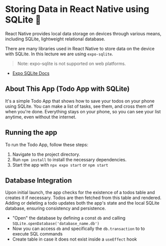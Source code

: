 # Storing Data in React Native using SQLite 📱

React Native provides local data storage on devices through various means, including SQLite, lightweight relational database.

There are many libraries used in React Native to store data on the device with SQLite. In this lecture we are using `expo-sqlite`.

> Note: expo-sqlite is not supported on web platforms.

- [Expo SQLite Docs](https://docs.expo.dev/versions/latest/sdk/sqlite/)

## About This App (Todo App with SQLite)

It's a simple Todo App that shows how to save your todos on your phone using SQLite. You can make a list of tasks, see them, and cross them off when you're done. Everything stays on your phone, so you can see your list anytime, even without the internet.

## Running the app

To run the Todo App, follow these steps:

1. Navigate to the project directory.
1. Run `npm install` to install the necessary dependencies.
1. Start the app with `npx expo start` or `npm start`

## Database Integration

Upon initial launch, the app checks for the existence of a todos table and creates it if necessary. Todos are then fetched from this table and rendered. Adding or deleting a todo updates both the app's state and the local SQLite database, ensuring consistency and persistence.

- "Open" the database by defining a const `db` and calling `SQLite.openDatabase('database_name.db')`
- Now you can access `db` and specifically the `db.transaction` to to execute SQL commands
- Create table in case it does not exist inside a `useEffect` hook
